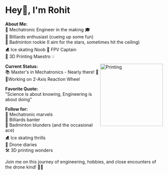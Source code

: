 <h1 align="Left">Hey👋, I'm Rohit</h1>

**About Me:**<br>
🤖 Mechatronic Engineer in the making 🎓  
🎱 Billiards enthusiast (cueing up some fun)  
🏸 Badminton rookie (I aim for the stars, sometimes hit the ceiling)  
⛸️ Ice skating Noob 
🚁 FPV Captain  
🤖 3D Printing Maestro 💡  

<img align="right" alt="Printing" width="200" src="https://2018media.idtech.com/2019-07/3d-printer-gif.gif?ad45c453e0">


**Current Status:**<br>
📚 Master's in Mechatronics - Nearly there! 🎉  
🛞Working on 2-Axis Reaction Wheel

**Favorite Quote:**<br>
"Science is about knowing, Engineering is about doing"  

**Follow for:** <br>
🤖 Mechatronic marvels  
🎱 Billiards banter  
🏸 Badminton blunders (and the occasional ace)  
⛸️ Ice skating thrills  
🚁 Drone diaries  
🛠️ 3D printing wonders  

Join me on this journey of engineering, hobbies, and close encounters of the drone kind! 🚀✨
